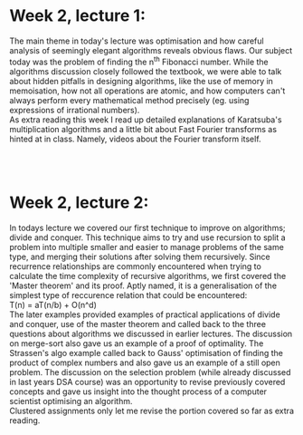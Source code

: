 <h1>Week 2, lecture 1:<br></h1>
The main theme in today's lecture was optimisation and how careful analysis of seemingly elegant algorithms reveals obvious flaws. Our subject today was the problem of finding the n<sup>th</sup> Fibonacci number. While the algorithms discussion closely followed the textbook, we were able to talk about hidden pitfalls in designing algorithms, like the use of memory in memoisation, how not all operations are atomic, and how computers can't always perform every mathematical method precisely (eg. using expressions of irrational numbers).
<br>
As extra reading this week I read up detailed explanations of Karatsuba's multiplication algorithms and a little bit about Fast Fourier transforms as hinted at in class. Namely, videos about the Fourier transform itself. 



<br><br>
<h1>Week 2, lecture 2:<br></h1>
In todays lecture we covered our first technique to improve on algorithms; divide and conquer.
This technique aims to try and use recursion to split a problem into multiple smaller and easier to manage problems of the same type, and
merging their solutions after solving them recursively. Since recurrence relationships are commonly encountered when trying to calculate the 
time complexity of recursive algorithms, we first covered the 'Master theorem' and its proof. Aptly named, it is a generalisation of the simplest type of 
reccurence relation that could be encountered:<br> T(n) = aT(n/b) + O(n^d)<br>
The later examples provided examples of practical applications of divide and conquer, use of the master theorem and called back to the three questions about algorithms we discussed in earlier lectures. The discussion on merge-sort also gave us an example of a proof of optimality. The Strassen's algo example called back to Gauss' optimisation of finding the product of complex numbers and also gave us an example of a still open problem. The discussion on the selection problem (while already discussed in last years DSA course) was an opportunity to revise previously covered concepts and gave us insight into the thought process of a computer scientist optimising an algorithm. <br>
Clustered assignments only let me revise the portion covered so far as extra reading.